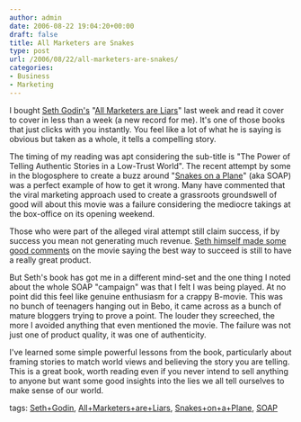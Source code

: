 ```yaml
---
author: admin
date: 2006-08-22 19:04:20+00:00
draft: false
title: All Marketers are Snakes
type: post
url: /2006/08/22/all-marketers-are-snakes/
categories:
- Business
- Marketing
---
```


I bought [Seth Godin's](http://sethgodin.typepad.com/about.html) "[All Marketers are Liars](http://www.allmarketersareliars.com/)" last week and read it cover to cover in less than a week (a new record for me). It's one of those books that just clicks with you instantly. You feel like a lot of what he is saying is obvious but taken as a whole, it tells a compelling story.

The timing of my reading was apt considering the sub-title is "The Power of Telling Authentic Stories in a Low-Trust World". The recent attempt by some in the blogosphere to create a buzz around "[Snakes on a Plane](http://www.snakesonaplane.com/)" (aka SOAP) was a perfect example of how to get it wrong. Many have commented that the viral marketing approach used to create a grassroots groundswell of good will about this movie was a failure considering the mediocre takings at the box-office on its opening weekend. 

Those who were part of the alleged viral attempt still claim success, if by success you mean not generating much revenue. [Seth himself made some good comments](http://sethgodin.typepad.com/seths_blog/2006/08/thinking_about_.html) on the movie saying the best way to succeed is still to have a really great product.

But Seth's book has got me in a different mind-set and the one thing I noted about the whole SOAP "campaign" was that I felt I was being played. At no point did this feel like genuine enthusiasm for a crappy B-movie. This was no bunch of teenagers hanging out in Bebo, it came across as a bunch of mature bloggers trying to prove a point. The louder they screeched, the more I avoided anything that even mentioned the movie. The failure was not just one of product quality, it was one of authenticity. 

I've learned some simple powerful lessons from the book, particularly about framing stories to match world views and believing the story you are telling. This is a great book, worth reading even if you never intend to sell anything to anyone but want some good insights into the lies we all tell ourselves to make sense of our world.

tags: [Seth+Godin](http://technorati.com/tag/Seth+Godin), [All+Marketers+are+Liars](http://technorati.com/tag/All+Marketers+are+Liars), [Snakes+on+a+Plane](http://technorati.com/tag/Snakes+on+a+Plane), [SOAP](http://technorati.com/tag/SOAP)
